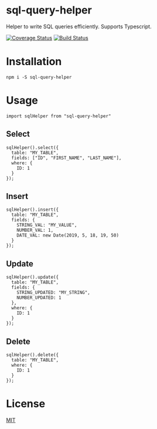 # sql-query-helper
Helper to write SQL queries efficiently. Supports Typescript.

[![Coverage Status](https://coveralls.io/repos/github/Sangrene/sql-query-helper/badge.svg?branch=master)](https://coveralls.io/github/Sangrene/sql-query-helper?branch=master)
[![Build Status](https://travis-ci.org/Sangrene/sql-query-helper.svg?branch=master)](https://travis-ci.org/Sangrene/sql-query-helper)

# Installation
`npm i -S sql-query-helper`

# Usage
`import sqlHelper from "sql-query-helper"`
## Select
````
sqlHelper().select({
  table: "MY_TABLE",
  fields: ["ID", "FIRST_NAME", "LAST_NAME"],
  where: {
    ID: 1
  }
});
````

## Insert
````
sqlHelper().insert({
  table: "MY_TABLE",
  fields: {
    STRING_VAL: "MY_VALUE",
    NUMBER_VAL: 1,
    DATE_VAL: new Date(2019, 5, 18, 19, 50)
  }
});
`````

## Update
````
sqlHelper().update({
  table: "MY_TABLE",
  fields: {
    STRING_UPDATED: "MY_STRING",
    NUMBER_UPDATED: 1
  },
  where: {
    ID: 1
  }
});
````

## Delete
````
sqlHelper().delete({
  table: "MY_TABLE",
  where: {
    ID: 1
  }
});
````

# License
[MIT](https://github.com/Sangrene/sql-query-helper/blob/master/LICENSE)
